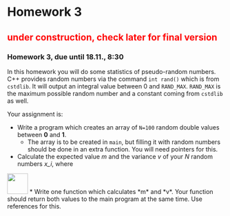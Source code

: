 # Homework 3
## <font color='red'>under construction, check later for final version</font>
### Homework 3, due until 18.11., 8:30



In this homework you will do some statistics of pseudo-random numbers.
C++ provides random numbers via the command ``int rand()`` which is from
``cstdlib``. It will output an integral value between 0 and ``RAND_MAX``.
``RAND_MAX`` is the maximum possible random number and a constant coming from ``cstdlib`` as well.

Your assignment is:
* Write a program which creates an array of ``N=100`` random double values between **0** and **1**.
  * The array is to be created in ``main``, but filling it with random numbers should be done in an extra function. You will need pointers for this.
* Calculate the expected value *m* and the variance *v* of your *N* random numbers *x_i*, where
<img src="https://github.com/TP1-HHU/hw3/stuffy_stuff/formel.png" width="48">
  * Write one function which calculates *m* and *v*. Your function should return both values to the main program at the same time. Use references for this.
